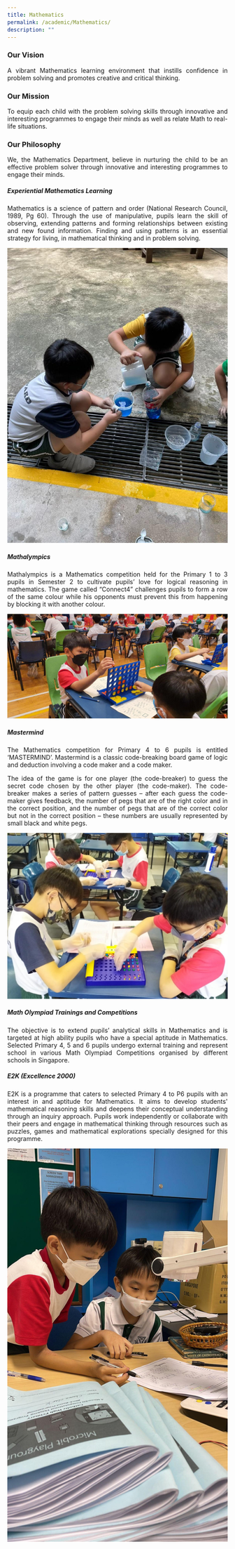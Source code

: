 ```yaml
---
title: Mathematics
permalink: /academic/Mathematics/
description: ""
---
```




### Our Vision
<style>
p {text-align: justify;}
</style>

A vibrant Mathematics learning environment that instills confidence in problem solving and promotes creative and critical thinking.

### Our Mission

To equip each child with the problem solving skills through innovative and interesting programmes to engage their minds as well as relate Math to real-life situations.

### Our Philosophy

We, the Mathematics Department, believe in nurturing the child to be an effective problem solver through innovative and interesting programmes to engage their minds.

##### Experiential Mathematics Learning

Mathematics is a science of pattern and order (National Research Council, 1989, Pg 60). Through the use of manipulative, pupils learn the skill of observing, extending patterns and forming relationships between existing and new found information. Finding and using patterns is an essential strategy for living, in mathematical thinking and in problem solving.

![Experiential Mathematics Learning](/images/Primary/Mathematics/Experiential%20Mathematics%20Learning.jpg)

##### Mathalympics

Mathalympics is a Mathematics competition held for the Primary 1 to 3 pupils in Semester 2 to cultivate pupils’ love for logical reasoning in mathematics. The game called “Connect4” challenges pupils to form a row of the same colour while his opponents must prevent this from happening by blocking it with another colour.

![Mathalympics](/images/Primary/Mathematics/Mathalympics.jpg)

##### Mastermind

The Mathematics competition for Primary 4 to 6 pupils is entitled ‘MASTERMIND’. Mastermind is a classic code-breaking board game of logic and deduction involving a code maker and a code maker.

The idea of the game is for one player (the code-breaker) to guess the secret code chosen by the other player (the code-maker). The code-breaker makes a series of pattern guesses – after each guess the code-maker gives feedback, the number of pegs that are of the right color and in the correct position, and the number of pegs that are of the correct color but not in the correct position – these numbers are usually represented by small black and white pegs.

![Mastermind](/images/Primary/Mathematics/Mastermind.jpg)

##### Math Olympiad Trainings and Competitions

The objective is to extend pupils’ analytical skills in Mathematics and is targeted at high ability pupils who have a special aptitude in Mathematics. Selected Primary 4, 5 and 6 pupils undergo external training and represent school in various Math Olympiad Competitions organised by different schools in Singapore.

##### E2K (Excellence 2000)

E2K is a programme that caters to selected Primary 4 to P6 pupils with an interest in and aptitude for Mathematics. It aims to develop students' mathematical reasoning skills and deepens their conceptual understanding through an inquiry approach. Pupils work independently or collaborate with their peers and engage in mathematical thinking through resources such as puzzles, games and mathematical explorations specially designed for this programme.

![E2K (Excellence 2000)](/images/Primary/Mathematics/E2K%20(Excellence%202000).jpg)